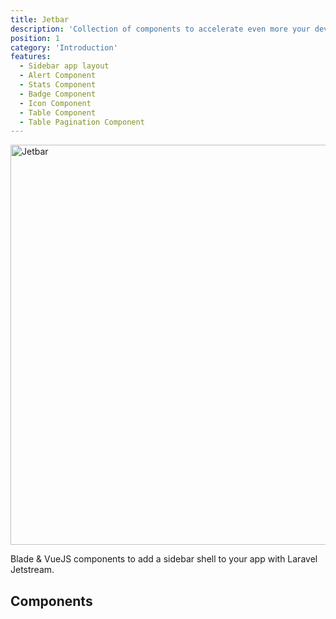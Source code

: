 ```yaml
---
title: Jetbar
description: 'Collection of components to accelerate even more your development with Laravel Jetstream.'
position: 1
category: 'Introduction'
features:
  - Sidebar app layout
  - Alert Component
  - Stats Component
  - Badge Component
  - Icon Component
  - Table Component
  - Table Pagination Component
---
```


<img src="/jetbar-screenshot.png" width="1280" height="640" alt="Jetbar" class="rounded-xl shadow" />

Blade & VueJS components to add a sidebar shell to your app with Laravel Jetstream.

<reference text="This package & more content is part of 30daysofjetstream.com"></reference>

<cards language="english"></cards>

## Components

<list :items="features"></list>
